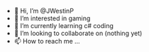 - 👋 Hi, I’m @JWestinP
- 👀 I’m interested in gaming
- 🌱 I’m currently learning c# coding
- 💞️ I’m looking to collaborate on (nothing yet)
- 📫 How to reach me ...

<!---
JWestinP/JWestinP is a ✨ special ✨ repository because its `README.md` (this file) appears on your GitHub profile.
You can click the Preview link to take a look at your changes.
--->
